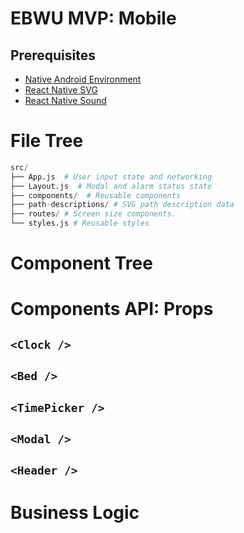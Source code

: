 # EBWU MVP: Mobile

## Prerequisites
- [Native Android Environment](https://facebook.github.io/react-native/docs/getting-started.html)
- [React Native SVG](https://github.com/react-native-community/react-native-svg)
- [React Native Sound](https://github.com/zmxv/react-native-sound)


# File Tree
```python
src/
├── App.js  # User input state and networking
├── Layout.js  # Modal and alarm status state
├── components/  # Reusable components  
├── path-descriptions/ # SVG path description data
├── routes/ # Screen size components.
└── styles.js # Reusable styles
```

# Component Tree



# Components API: Props

## `<Clock />`
## `<Bed />`
## `<TimePicker />`
## `<Modal />`
## `<Header />`

# Business Logic
